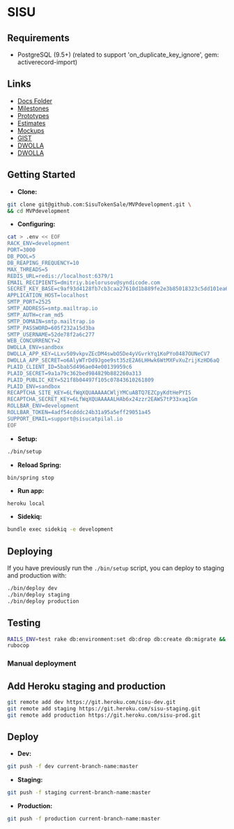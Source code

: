 # SISU
## Requirements
- PostgreSQL (9.5+) (related to support 'on_duplicate_key_ignore', gem: activerecord-import)

## Links
- [Docs Folder](https://drive.google.com/drive/u/3/folders/1hm6s3MCKh15aBEJrzI13Uz2nFGiBDIG6?ogsrc=32)
- [Milestones](https://docs.google.com/document/d/1_1hm6NgHgPnIz3i1htKh8Ea5EZX4C2FAptEnj5OT5ZM/edit)
- [Prototypes](https://projects.invisionapp.com/share/DMNV0HIBEFV#/screens/317951060)
- [Estimates](https://docs.google.com/spreadsheets/d/11xuN_goyHp8Yz2HC-zeLeU5SnRhh0GsHMW6NuIw1rNs/edit#gid=947080547)
- [Mockups](https://www.figma.com/proto/W0U6m5sqDqMV5jA4gBZKMpRB/Sisu?node-id=2%3A141&viewport=-163%2C-2047%2C0.253616&scaling=scale-down-width)
- [GIST](https://gist.github.com/anerhan/cf1e6b57a5205d2a1b6516841264ba24)
- [DWOLLA](https://developers.dwolla.com/guides/transfer-money-between-users/)
- [DWOLLA](https://docsv2.dwolla.com/#create-a-customer)

## Getting Started
- **Clone:**
```bash
git clone git@github.com:SisuTokenSale/MVPdevelopment.git \
&& cd MVPdevelopment
```

- **Configuring:**
```bash
cat > .env << EOF
RACK_ENV=development
PORT=3000
DB_POOL=5
DB_REAPING_FREQUENCY=10
MAX_THREADS=5
REDIS_URL=redis://localhost:6379/1
EMAIL_RECIPIENTS=dmitriy.bielorusov@syndicode.com
SECRET_KEY_BASE=c9af93d4128fb7cb3caa27610d1b889fe2e3b85018323c5dd101ea6e4b62d38847beb8948d823de24f674c2fec096825504adb2d1ee6b8d3039d859c6b59512d
APPLICATION_HOST=localhost
SMTP_PORT=2525
SMTP_ADDRESS=smtp.mailtrap.io
SMTP_AUTH=cram_md5
SMTP_DOMAIN=smtp.mailtrap.io
SMTP_PASSWORD=605f232a15d3ba
SMTP_USERNAME=52de78f2a6c277
WEB_CONCURRENCY=2
DWOLLA_ENV=sandbox
DWOLLA_APP_KEY=LLxv509vkpvZEcDM4swbO5De4yVGvrkYq1KoPYo0487OUNeCV7
DWOLLA_APP_SECRET=o6AlyWTrDd9Jgoe9st35zE2A6LHHwk6WtMXFvXuZrijKzHD6aQ
PLAID_CLIENT_ID=5bab5d496ae04e00139959c6
PLAID_SECRET=9a1a79c362bed984829b882260a313
PLAID_PUBLIC_KEY=521f8b04497f105c07843610261809
PLAID_ENV=sandbox
RECAPTCHA_SITE_KEY=6LfWqXQUAAAAACWljYMCuABTQ7EZCpyKdtHePYIS
RECAPTCHA_SECRET_KEY=6LfWqXQUAAAAALHAb6x24zzr2EAWS7tP33xaq1Gm
ROLLBAR_ENV=development
ROLLBAR_TOKEN=4adf54cdddc24b31a95a5eff29051a45
SUPPORT_EMAIL=support@sisucatpilal.io
EOF
```

- **Setup:**
```bash
./bin/setup
```

- **Reload Spring:**
```
bin/spring stop
```

- **Run app:**
```bash
heroku local
```

- **Sidekiq:**
```bash
bundle exec sidekiq -e development
```

## Deploying
If you have previously run the `./bin/setup` script,
you can deploy to staging and production with:

```bash
./bin/deploy dev
./bin/deploy staging
./bin/deploy production
```

## Testing

```bash
RAILS_ENV=test rake db:environment:set db:drop db:create db:migrate && rspec
rubocop
```

### Manual deployment

## Add Heroku staging and production
```bash
git remote add dev https://git.heroku.com/sisu-dev.git
git remote add staging https://git.heroku.com/sisu-staging.git
git remote add production https://git.heroku.com/sisu-prod.git    
```

## Deploy 

- **Dev:**
```bash
git push -f dev current-branch-name:master
```

- **Staging:**
```bash
git push -f staging current-branch-name:master
```

- **Production:**
```bash
git push -f production current-branch-name:master
```

